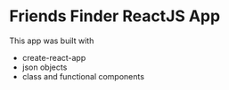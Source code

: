 # Friends Finder ReactJS App

This app was built with 
* create-react-app
* json objects
* class and functional components
